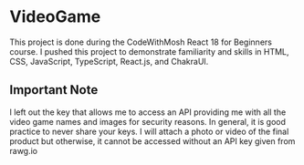 # VideoGame
This project is done during the CodeWithMosh React 18 for Beginners course. I pushed this project to demonstrate familiarity and skills in HTML, CSS, JavaScript, TypeScript, React.js, and ChakraUI.

## Important Note
I left out the key that allows me to access an API providing me with all the video game names and images for security reasons. In general, it is good practice to never share your keys. I will attach a photo or video of the final product but otherwise, it cannot be accessed without an API key given from rawg.io 
